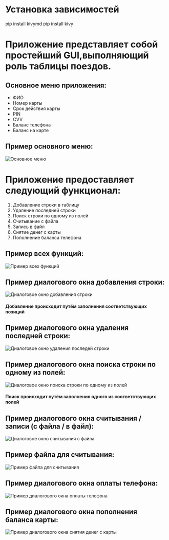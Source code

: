# **Установка зависимостей**
   pip install kivymd
   pip install kivy

# Приложение представляет собой простейший GUI,выполняющий роль таблицы поездов.

## **Основное меню приложения:**
* ФИО
* Номер карты
* Срок действия карты
* PIN
* CVV
* Баланс телефона
* Баланс на карте


## **Пример основного меню:**

![Основное меню](https://github.com/sv1atsk1/POISlabs/blob/main/POISlab4/Screenshots%20for%20demonstration/Menu.png)

# Приложение предоставляет следующий функционал:
1. Добавление строки в таблицу
2. Удаление последней строки
3. Поиск строки по одному из полей
4. Считывание с файла
5. Запись в файл
6. Снятие денег с карты
7. Пополнение баланса телефона

## **Пример всех функций:**
![Пример всех функций](https://github.com/sv1atsk1/POISlabs/blob/main/POISlab4/Screenshots%20for%20demonstration/all_functions.png)

## **Пример диалогового окна добавления строки:** 
![Диалоговое окно добавления строки](https://github.com/sv1atsk1/POISlabs/blob/main/POISlab4/Screenshots%20for%20demonstration/new_string.png)

#### Добавление происходит путём заполнения соответствующих позиций 

## **Пример диалогового окна удаления последней строки:**
![Диалоговое окно удаления последей строки](https://github.com/sv1atsk1/POISlabs/blob/main/POISlab4/Screenshots%20for%20demonstration/delete_last_row.png)

## **Пример диалогового окна поиска строки по одному из полей:**
![Диалоговое окно поиска строки по одному из полей](https://github.com/sv1atsk1/POISlabs/blob/main/POISlab4/Screenshots%20for%20demonstration/search_for_string.png)

#### Поиск происходит путём заполнения одного из соответствующих полей

## **Пример диалогового окна считывания / записи (с файла / в файл):**
![Диалоговое окно считывания с файла](https://github.com/sv1atsk1/POISlabs/blob/main/POISlab4/Screenshots%20for%20demonstration/file_read_write.png)

## **Пример файла для считывания:**
![Пример файла для считывания](https://github.com/sv1atsk1/POISlabs/blob/main/POISlab4/Screenshots%20for%20demonstration/table_info.png)

## **Пример диалогового окна оплаты телефона:**
![Пример диалогового окна оплаты телефона](https://github.com/sv1atsk1/POISlabs/blob/main/POISlab4/Screenshots%20for%20demonstration/phone_pay.png)

## **Пример диалогового окна пополнения баланса карты:**
![Пример диалогового окна снятия денег с карты](https://github.com/sv1atsk1/POISlabs/blob/main/POISlab4/Screenshots%20for%20demonstration/withdraw.png)
